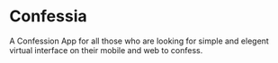 # Confessia
A Confession App for all those who are looking for simple and elegent virtual interface on their mobile and web to confess.
